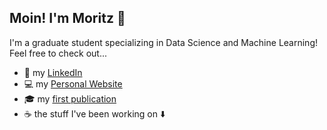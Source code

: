 ## Moin! I'm Moritz 👋
I'm a graduate student specializing in Data Science and Machine Learning! Feel free to check out...

- 🔎 my [LinkedIn](https://www.linkedin.com/in/moritzwilksch)
- 💻 my [Personal Website](https://moritzwilksch.github.io)
- 🎓 my [first publication](https://aisel.aisnet.org/wi2022/student_track/student_track/38/)
- ☕ the stuff I've been working on ⬇️


<!--
**moritzwilksch/moritzwilksch** is a ✨ _special_ ✨ repository because its `README.md` (this file) appears on your GitHub profile.

Here are some ideas to get you started:

- 🔭 I’m currently working on ...
- 🌱 I’m currently learning ...
- 👯 I’m looking to collaborate on ...
- 🤔 I’m looking for help with ...
- 💬 Ask me about ...
- 📫 How to reach me: ...
- 😄 Pronouns: ...
- ⚡ Fun fact: ...
-->
